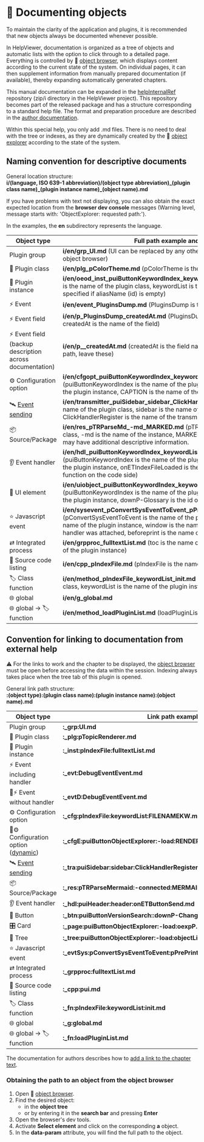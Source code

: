 # 📑 Documenting objects

To maintain the clarity of the application and plugins, it is recommended that new objects always be documented whenever possible.

In HelpViewer, documentation is organized as a tree of objects and automatic lists with the option to click through to a detailed page. Everything is controlled by 🧩 [object browser][oexplorer], which displays content according to the current state of the system. On individual pages, it can then supplement information from manually prepared documentation (if available), thereby expanding automatically generated chapters.

This manual documentation can be expanded in the [helpInternalRef][RhelpInternalRef] repository (zip/i directory in the HelpViewer project). This repository becomes part of the released package and has a structure corresponding to a standard help file. The format and preparation procedure are described in the [author documentation][AuthDoc].

Within this special help, you only add .md files. There is no need to deal with the tree or indexes, as they are dynamically created by the 🧩 [object explorer][oexplorer] according to the state of the system.

## Naming convention for descriptive documents

General location structure:  
**i/(language, ISO 639-1 abbreviation)/(object type abbreviation)_(plugin class name)\_(plugin instance name)\_(object name).md**

If you have problems with text not displaying, you can also obtain the exact expected location from the **browser dev console** messages (Warning level, message starts with: 'ObjectExplorer: requested path:').

In the examples, the **en** subdirectory represents the language.

| Object type | Full path example and description |
|---|---|
| Plugin group | **i/en/grp_UI.md** (UI can be replaced by any other group from the [group list][oexplorerGrp] in the object browser) |
| 🧩 Plugin class | **i/en/plg_pColorTheme.md** (pColorTheme is the name of the plugin class) |
| 🔹 Plugin instance | **i/en/oeod_inst_puiButtonKeywordIndex_keywordList.md** (puiButtonKeywordIndex is the name of the plugin class, keywordList is the name of the instance or is not specified if aliasName (id) is empty) |
| ⚡ Event | **i/en/event_PluginsDump.md** (PluginsDump is the name of the event) |
| ⚡ Event field | **i/en/p_PluginsDump_createdAt.md** (PluginsDump is the name of the event, createdAt is the name of the field)  |
| ⚡ Event field (backup description across documentation) | **i/en/p__createdAt.md** (createdAt is the field name, there are two underscores in the path, leave these) |
| ⚙️ Configuration option | **i/en/cfgopt_puiButtonKeywordIndex_keywordList_CAPTION.md** (puiButtonKeywordIndex is the name of the plugin class, keywordList is the name of the plugin instance, CAPTION is the name of the configuration key on the code side) |
| 🛰️ [Event sending][eventTra] | **i/en/transmitter_puiSidebar_sidebar_ClickHandlerRegister.md** (puiSidebar is the name of the plugin class, sidebar is the name of the plugin instance, ClickHandlerRegister is the name of the transmitted event) |
| 📦 Source/Package | **i/en/res_pTRParseMd_-md_MARKED.md** (pTRParseMd is the name of the plugin class, -md is the name of the instance, MARKED is the name of the source) [Source][resource] may have additional descriptive information. |
| 👂 Event handler | **i/en/hdl_puiButtonKeywordIndex_keywordList_onETIndexFileLoaded.md** (puiButtonKeywordIndex is the name of the plugin class, keywordList is the name of the plugin instance, onETIndexFileLoaded is the full name of the event handler function on the code side) |
| 🔘 UI element | **i/en/uiobject_puiButtonKeywordIndex_keywordList_downP-Glossary.md** (puiButtonKeywordIndex is the name of the plugin class, keywordList is the name of the plugin instance, downP-Glossary is the id of the html element id of the element) |
| ⭐ Javascript event | **i/en/sysevent_pConvertSysEventToEvent_pPrePrintEvent_window.beforeprint.md** (pConvertSysEventToEvent is the name of the plugin class, pPrePrintEvent is the name of the plugin instance, window is the name of the HTML element to which the handler was attached, beforeprint is the name of the Javascript event) |
| ⇄ Integrated process | **i/en/grpproc_fulltextList.md** (toc is the name of the integrated process - the name of the plugin instance) |
| 📄 Source code listing | **i/en/cpp_pIndexFile.md** (pIndexFile is the name of the plugin class) |
| 🏷️ Class function | **i/en/method_pIndexFile_keywordList_init.md** (pIndexFile is the name of the plugin class, keywordList is the name of the plugin instance, init is the name of the function) |
| 🌐 global | **i/en/g_global.md** |
| 🌐 global -> 🏷️ function | **i/en/method_loadPluginList.md** (loadPluginList is the name of the function) |

## Convention for linking to documentation from external help

⚠️ For the links to work and the chapter to be displayed, the [object browser][oexplorer] must be open before accessing the data within the session. Indexing always takes place when the tree tab of this plugin is opened.

General link path structure:  
**:(object type):(plugin class name):(plugin instance name):(object name).md**

| Object type | Link path example |
|---|---|
| Plugin group | **:_grp:UI.md** |
| 🧩 Plugin class | **:_plg:pTopicRenderer.md** |
| 🔹 Plugin instance | **:_inst:pIndexFile:fulltextList.md** |
| ⚡ Event including handler | **:_evt:DebugEventEvent.md** |
| 📄⚡ Event without handler | **:_evtD:DebugEventEvent.md** |
| ⚙️ Configuration option | **:_cfg:pIndexFile:keywordList:FILENAMEKW.md** |
| 📄⚙️ Configuration option ([dynamic][cfgDyn]) | **:_cfgE:puiButtonObjectExplorer:-load:RENDER-F.md** |
| 🛰️ [Event sending][eventTra] | **:_tra:puiSidebar:sidebar:ClickHandlerRegister.md** |
| 📦 Source/Package | **:_res:pTRParseMermaid:-connected:MERMAID.md** |
| 👂 Event handler | **:_hdl:puiHeader:header:onETButtonSend.md** |
| 🔘 Button | **:_btn:puiButtonVersionSearch::downP-ChangeVersion.md** |
| 🎛️ Card | **:_page:puiButtonObjectExplorer:-load:oexpP.md** |
| 📂 Tree | **:_tree:puiButtonObjectExplorer:-load:objectList.md** |
| ⭐ Javascript event | **:_evtSys:pConvertSysEventToEvent:pPrePrintEvent:window.beforeprint.md** |
| ⇄ Integrated process | **:_grpproc:fulltextList.md** |
| 📄 Source code listing | **:_cpp:pui.md** |
| 🏷️ Class function | **:_fn:pIndexFile:keywordList:init.md** |
| 🌐 global | **:_g:global.md** |
| 🌐 global -> 🏷️ function | **:_fn:loadPluginList.md** |

The documentation for authors describes how to [add a link to the chapter text][AuthDocLinks].

### Obtaining the path to an object from the object browser

1. Open 🧩 [object browser][oexplorer].
2. Find the desired object:
   - in the **object tree** 
   - or by entering it in the **search bar** and pressing **Enter**
3. Open the browser's dev tools.
4. Activate **Select element** and click on the corresponding **a** object.
5. In the **data-param** attribute, you will find the full path to the object.

[RhelpInternalRef]: https://github.com/HelpViewer/helpInternalRef "HelpViewer documentation for system objects"
[AuthDoc]: ?d=hlp-aguide/Help-__.zip "Documentation for authors"
[oexplorer]: oexplorer.md "Object browser"
[oexplorerGrp]: :_cfg:puiButtonObjectExplorer:-load:GROUPSLIST.md "List of groups in the object explorer"
[resource]: resource.md#h-2-3 "Resource - further information"
[cfgDyn]: cfgopt.md#h-2-1 "Dynamic configuration keys"
[eventTra]: event.md#h-2-2 "Sending an Event"
[AuthDocLinks]: ?d=hlp-aguide/Help-__.zip&d=hlp-aguide/Help-__.zip&p=links.md#h-3-0 "Links in texts"
